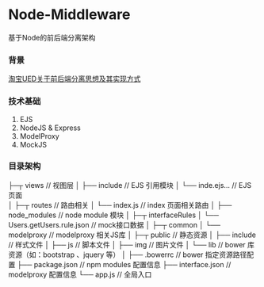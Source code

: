 # Node-Middleware
基于Node的前后端分离架构


### 背景
[淘宝UED关于前后端分离思想及其实现方式](http://ued.taobao.org/blog/2014/04/full-stack-development-with-nodejs/)



### 技术基础
1. EJS
2. NodeJS & Express
3. ModelProxy
4. MockJS



### 目录架构
├─┬ views                       // 视图层
│ ├── include                   // EJS 引用模块
│ └── inde.ejs...               // EJS 页面  
│
├─┬ routes                      // 路由相关
│ └── index.js                  // index 页面相关路由
│
├── node_modules                // node module 模块
│
├─┬ interfaceRules
│ └── Users.getUsers.rule.json  // mock接口数据
│
├─┬ common
│ └── modelproxy                // modelproxy 相关JS库
│
├─┬ public                      // 静态资源
│ ├── include                   // 样式文件
│ ├── js                        // 脚本文件
│ ├── img                       // 图片文件
│ └── lib                       // bower 库资源（如：bootstrap 、jquery 等）
│
├── .bowerrc                    // bower 指定资源路径配置
├── package.json                // npm modules 配置信息
├── interface.json              // modelproxy 配置信息
└── app.js                      // 全局入口






